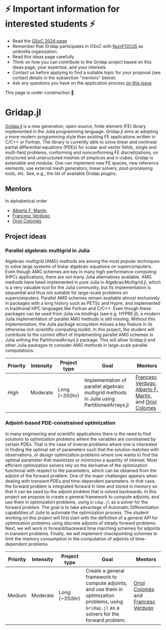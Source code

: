 # ⚡ Important information for interested students  ⚡
- Read the [GSoC 2024 page](https://summerofcode.withgoogle.com/)
- Remember that Gridap participates in GSoC with [NumFOCUS](https://numfocus.org/) as umbrella organization.
- Read this ideas page carefully
- Think on how you can contribute to the Gridap project based on this ideas page, your expertise, and your interests
- Contact us before applying to find a suitable topic for your proposal (see contact details in the subsection "mentors" below)
- Ask any questions you have on the application process [on this issue](https://github.com/gridap/GSoC/issues/13)

This page is under construction 🔨

# Gridap.jl

[Gridap.jl](https://github.com/gridap/Gridap.jl) is a new generation, open-source, finite element (FE) library implemented in the Julia programming language. Gridap.jl aims at adopting a more modern programming style than existing FE applications written in C/C++ or Fortran.  The library is currently able to solve linear and nonlinear partial differential equations (PDEs) for scalar and vector fields, single and multi-field problems, conforming and nonconforming FE discretizations, on structured and unstructured meshes of simplices and n-cubes. Gridap is extensible and modular. One can implement new FE spaces, new reference elements, use external mesh generators, linear solvers, post-processing tools, etc. See, e.g., the list of available Gridap plugins.


## Mentors

In alphabetical order
- [Alberto F. Martin](https://github.com/amartinhuertas)
- [Francesc Verdugo](https://github.com/fverdugo)
- [Oriol Colomés](https://github.com/oriolcg)

## Project ideas

### Parallel algebraic multigrid in Julia

Algebraic multigrid (AMG) methods are among the most popular techniques to solve large systems of linear algebraic equations on supercomputers. Even though AMG schemes are key in many high-performance computing (HPC) applications, there are not many Julia alternatives available. AMG methods have beed implemented in pure Julia in AlgebraicMultigrid.jl, which is a very valuable tool for the Julia community, but its implementation is sequential and thus not suitable for large-scale problems on supercomputers. Parallel AMG schemes remain available almost exclusively in packages with a long history such as PETSc and Hypre, and implemented in traditional HPC languages like Fortran and C/C++. Even though these packages can be used from Julia via bindings (see e.g. HYPRE.jl), a modern Julia implementation of parallel AMG methods is still missing. Without this implementation, the Julia package ecosystem misses a key feature in its otherwise rich scientific computing toolkit. In this project, the student will contribute to the current effort of implementing parallel AMG schemes in Julia withing the PartitionedArrays.jl package. This will allow Gridap.jl and other Julia packages to consider AMG methods in large-scale parallel computations. 

| **Priority** | **Intensity** | **Project type** | **Goal**  | **Mentors** |
| ------------ | ------------- | ---------------- | --------- | ----------- |
|  High  | Moderate | Long (~350hr) | Implementation of parallel algebraic multigrid methods in Julia using PartitionedArrays.jl | [Francesc Verdugo](https://github.com/fverdugo), [Alberto F. Martin](https://github.com/amartinhuertas), and [Oriol Colomés](https://github.com/oriolcg) |

### Adjoint-based PDE-constrained optimization

In many engineering and scientific applications there is the need to find solutions to optimization problems where the variables are constrained by certain PDEs. That is the case of inverse problems where one is interested in finding the optimal set of parameters such that the solution matches with observations, or design optimization problems where one wants to find the optimal parameter that maximizes or minimizes a quantity of interest. Most efficient optimization solvers rely on the derivative of the optimization functional with respect to the parameters, which can be obtained from the adjoint of the forward problem. One of the major challenges appears when dealing with transient PDEs and time-dependent parameters. In that case, the forward problem is integrated forward in time and stored in memory so that it can be used by the adjoint problem that is solved backwards. In this project we propose to create a general framework to compute adjoints, and use them in optimization problems, using `Gridap.jl` as a solver for the forward problem. The goal is to take advantage of Automatic Differentiation capabilities of *Julia* to automate the optimization process. The student working on this project will first start with the definition of a general API for optimization problems using discrete adjoints of steady forward problems. Next, we will work in forward/backward time marching schemes for adjoints in transient problems. Finally, we will implement checkpointing schemes to limit the memory consumption in the computation of adjoints of time-dependent problems.

| **Priority** | **Intensity** | **Project type** | **Goal**  | **Mentors** |
| ------------ | ------------- | ---------------- | --------- | ----------- |
|  Medium  | Moderate | Long (~350hr) | Create a general framework to compute adjoints, and use them in optimization problems, using `Gridap.jl` as a solvers for the forward problem. | [Oriol Colomés](https://github.com/oriolcg) and [Francesc Verdugo](https://github.com/fverdugo) |
